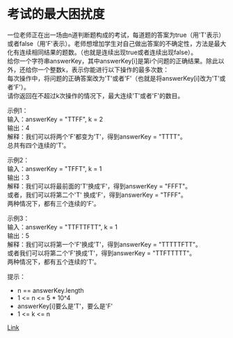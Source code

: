 <h1>考试的最大困扰度</h1>

一位老师正在出一场由n道判断题构成的考试，每道题的答案为true（用'T'表示）或者false（用'F'表示）。老师想增加学生对自己做出答案的不确定性，方法是最大化有连续相同结果的题数。（也就是连续出现true或者连续出现false）。</br>
给你一个字符串answerKey，其中answerKey[i]是第i个问题的正确结果。除此以外，还给你一个整数k，表示你能进行以下操作的最多次数：</br>
每次操作中，将问题的正确答案改为'T'或者'F'（也就是将answerKey[i]改为'T'或者'F'）。</br>
请你返回在不超过k次操作的情况下，最大连续'T'或者'F'的数目。</br>

示例1：</br>
输入：answerKey = "TTFF", k = 2</br>
输出：4</br>
解释：我们可以将两个'F'都变为'T'，得到answerKey = "TTTT"。</br>
总共有四个连续的'T'。</br>

示例2：</br>
输入：answerKey = "TFFT", k = 1</br>
输出：3</br>
解释：我们可以将最前面的'T'换成'F'，得到answerKey = "FFFT"。</br>
或者，我们可以将第二个'T' 换成'F'，得到answerKey = "TFFF"。</br>
两种情况下，都有三个连续的'F'。</br>

示例3：</br>
输入：answerKey = "TTFTTFTT", k = 1</br>
输出：5</br>
解释：我们可以将第一个'F'换成'T'，得到answerKey = "TTTTTFTT"。</br>
或者我们可以将第二个'F'换成'T'，得到answerKey = "TTFTTTTT"。</br>
两种情况下，都有五个连续的'T'。</br>

提示：
- n == answerKey.length
- 1 <= n <= 5 * 10^4
- answerKey[i]要么是'T'，要么是'F'
- 1 <= k <= n

[Link](https://leetcode-cn.com/problems/maximize-the-confusion-of-an-exam/)